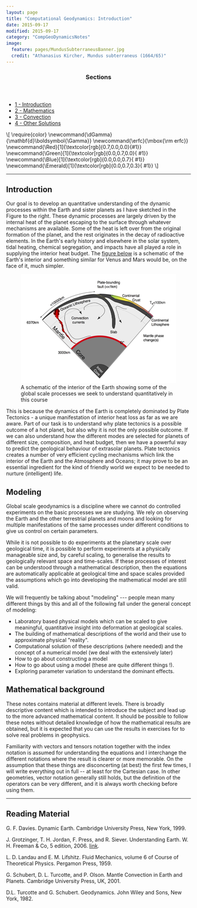 ```yaml
---
layout: page
title: "Computational Geodynamics: Introduction"
date: 2015-09-17
modified: 2015-09-17
category: "CompGeoDynamicsNotes"
image:
  feature: pages/MundusSubterraneusBanner.jpg
  credit: "Athanasius Kircher, Mundus subterraneus (1664/65)"
---
```


<!-- TOC / Menu -->
<section id="table-of-contents" class="toc">
  <header>
    <h3><i class="fa fa-book"></i> Sections </h3>
  </header>
 <div id="drawer" markdown="1">
  <ul id="markdown-toc">
	  <li> <a href="MathPhysicsBackground-1.html"> 1 - Introduction    </a> </li>
	  <li> <a href="MathPhysicsBackground-2.html"> 2 - Mathematics     </a> </li>
	  <li> <a href="MathPhysicsBackground-3.html"> 3 - Convection      </a> </li>
	  <li> <a href="MathPhysicsBackground-4.html"> 4 - Other Solutions </a> </li>
  </ul>
</div>
</section><!-- /#table-of-contents -->

<!-- <figure id="mundus">
<img src="../Diagrams/MundusSubterraneusOriginal.jpg">
<figcaption>
Athanasius Kircher, Mundus subterraneus (1664/65): Systema Ideale PYROPHYLACIORUM Subterraneorum, quorum montes <i> Vulcanii, veluti spiracula quaedam existant </i>
</figcaption>
</figure> -->

\\[
\require{color}
\newcommand{\dGamma}{\mathbf{d}\boldsymbol{\Gamma}}
\newcommand{\erfc}{\mbox{\rm erfc}}
\newcommand{\Red}[1]{\textcolor[rgb]{0.7,0.0,0.0}{#1}}
\newcommand{\Green}[1]{\textcolor[rgb]{0.0,0.7,0.0}{ #1}}
\newcommand{\Blue}[1]{\textcolor[rgb]{0.0,0.0,0.7}{ #1}}
\newcommand{\Emerald}[1]{\textcolor[rgb]{0.0,0.7,0.3}{ #1}}
\\]

---

## Introduction

Our goal is to develop an quantitative understanding of the dynamic processes within the Earth and sister planets as I have sketched in the Figure to the right. These dynamic processes are largely driven by the internal heat of the planet escaping to the surface through whatever mechanisms are available. Some of the heat is left over from the original formation of the planet, and the rest originates in the decay of radioactive elements. In the Earth's early history and elsewhere in the solar system, tidal heating, chemical segregation, and impacts have all played a role in supplying the interior heat budget. The [figure below](#earth-interior) is a schematic of the Earth's interior and something similar for Venus and Mars would be, on the face of it, much simpler.

<figure>
	<img src="../Diagrams/EarthProcessesPlume.png">
	<figcaption>
	A schematic of the interior of the Earth showing some of the global scale processes we seek to understand quantitatively in this course
	</figcaption>
</figure>

This is because the dynamics of the Earth is completely dominated by Plate Tectonics - a unique manifestation of interior heat loss as far as we are aware. Part of our task is to understand why plate tectonics is a possible outcome of a hot planet, but also why it is not the only possible outcome. If we can also understand how the different modes are selected for planets of different size, composition, and heat budget, then we have a powerful way to predict the geological behaviour of extrasolar planets. Plate tectonics creates a number of very efficient cycling mechanisms which link the interior of the Earth and the Atmosphere and Oceans; it may prove to be an essential ingredient for the kind of friendly world we expect to be needed to nurture (intelligent) life.

## Modeling

Global scale geodynamics is a discipline where we cannot do controlled experiments on the basic processes we are studying. We rely on observing the Earth and the other terrestrial planets and moons and looking for multiple manifestations of the same processes under different conditions to give us control on certain parameters.

While it is not possible to do experiments at the planetary scale over geological time, it is possible to perform experiments at a physically manageable size and, by careful scaling, to generalise the results to geologically relevant space and time-scales. If these processes of interest can be understood through a mathematical description, then the equations are automatically applicable at geological time and space scales provided the assumptions which go into developing the mathematical model are still valid.

We will frequently be talking about "modeling" --- people mean many different things by this and all of the following fall under the general concept of modeling:

* Laboratory based physical models which can be scaled to give meaningful, quantitative insight into deformation at geological scales.
* The building of mathematical descriptions of the world and their use to approximate physical "reality".
* Computational solution of these descriptions (where needed) and
the concept of a numerical model (we deal with the extensively later)
* How to go about constructing a model
* How to go about using a model (these are quite different things !).
* Exploring parameter variation to understand the dominant effects.

## Mathematical background

These notes contains material at different levels. There is broadly descriptive content which is intended to introduce the subject and lead up to the more advanced mathematical content. It should be possible to follow these notes without detailed knowledge of how the mathematical results are obtained, but it is expected that you can use the results in exercises for to solve real problems in geophysics.

Familiarity with vectors and tensors notation together with the index notation is assumed for understanding the equations and I interchange the different notations where the result is clearer or more memorable. On the assumption that these things are disconcerting (at best) the first few times, I will write everything out in full -- at least for the Cartesian case. In other geometries, vector notation generally still holds, but the definition of the operators can be very different, and it is always worth checking before using them.


---


## Reading Material

G. F. Davies.
Dynamic Earth.
Cambridge University Press,
New York, 1999.

J. Grotzinger, T. H. Jordan, F. Press, and R. Siever.
Understanding Earth.
W. H. Freeman & Co, 5 edition, 2006.
[link](http://bcs.whfreeman.com/understandingearth5e/).

L. D. Landau and E. M. Lifshitz.
Fluid Mechanics, volume 6 of Course of Theoretical Physics.
Pergamon Press, 1959.

G. Schubert, D. L. Turcotte, and P. Olson.
Mantle Convection in Earth and Planets.
Cambridge University Press, UK, 2001.

D.L. Turcotte and G. Schubert.
Geodynamics.
John Wiley and Sons, New York, 1982.
